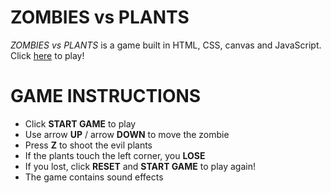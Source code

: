 # ZOMBIES vs PLANTS

*ZOMBIES vs PLANTS* is a game built in HTML, CSS, canvas and JavaScript.
Click [here](https://lbwkh.github.io/ZombiesVsPlants/) to play!

# GAME INSTRUCTIONS

 - Click **START GAME** to play
 - Use arrow **UP** / arrow **DOWN** to move the zombie
 - Press **Z** to shoot the evil plants
 - If the plants touch the left corner, you **LOSE**
 - If you lost, click **RESET** and **START GAME** to play again!
 - The game contains sound effects

